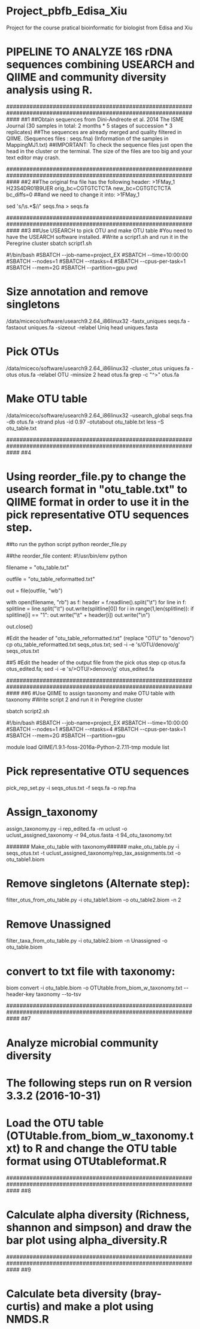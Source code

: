 # Project_pbfb_Edisa_Xiu
Project for the course pratical bioinformatic for biologist from Edisa and Xiu

# PIPELINE TO ANALYZE 16S rDNA sequences combining USEARCH and QIIME and community diversity analysis using R. 

####################################################################################################################
##1
##Obtain sequences from Dini-Andreote et al. 2014 The ISME Journal (30 samples in total: 2 months * 5 stages of succession * 3 replicates) 
##The sequences are already merged and quality filtered in QIIME. (Sequences files : seqs.fna) (Information of the samples in MappingMJ1.txt)
##IMPORTANT: To check the sequence files just open the head in the cluster or the terminal. The size of the files are too big and your text editor may crash. 

####################################################################################################################
##2 
##The original fna file has the following header: >1FMay_1 H23S4DR01B9UER orig_bc=CGTGTCTCTA new_bc=CGTGTCTCTA bc_diffs=0
##and we need to change it into:  >1FMay_1

sed 's/\s.*$//' seqs.fna > seqs.fa

####################################################################################################################
##3 
##Use USEARCH to pick OTU and make OTU table
#You need to have the USEARCH software installed.
#Write a script1.sh and run it in the Peregrine cluster
sbatch script1.sh

#!/bin/bash
#SBATCH --job-name=project_EX
#SBATCH --time=10:00:00
#SBATCH --nodes=1
#SBATCH --ntasks=4
#SBATCH --cpus-per-task=1
#SBATCH --mem=2G
#SBATCH --partition=gpu
pwd

# Size annotation and remove singletons
/data/miceco/software/usearch9.2.64_i86linux32 -fastx_uniques seqs.fa -fastaout uniques.fa -sizeout -relabel Uniq
head uniques.fasta

# Pick OTUs
/data/miceco/software/usearch9.2.64_i86linux32 -cluster_otus uniques.fa -otus otus.fa -relabel OTU -minsize 2
head otus.fa
grep -c "^>" otus.fa

# Make OTU table
/data/miceco/software/usearch9.2.64_i86linux32 -usearch_global seqs.fna -db otus.fa -strand plus -id 0.97 -otutabout otu_table.txt 
less –S otu_table.txt

####################################################################################################################
##4
# Using reorder_file.py to change the usearch format in "otu_table.txt" to QIIME format in order to use it in the pick representative OTU sequences step.

##to run the python script
python reorder_file.py

##the reorder_file content:
#!/usr/bin/env python

filename = "otu_table.txt"

outfile = "otu_table_reformatted.txt"

out = file(outfile, "wb")

with open(filename, "rb") as f:
    header = f.readline().split("\t")
    for line in f:
        splitline = line.split("\t")
        out.write(splitline[0])
	for i in range(1,len(splitline)):
            if splitline[i] == "1":
                out.write("\t" + header[i])
        out.write("\n")

out.close()

#Edit the header of "otu_table_reformatted.txt" (replace "OTU" to "denovo")
cp otu_table_reformatted.txt seqs_otus.txt; sed -i -e 's/OTU/denovo/g' seqs_otus.txt

##5
#Edit the header of the output file from the pick otus step
cp otus.fa otus_edited.fa; sed -i -e 's/>OTU/>denovo/g' otus_edited.fa

####################################################################################################################
##6
#Use QIIME to assign taxonomy and make OTU table with taxonomy
#Write script 2 and run it in Peregrine cluster

sbatch script2.sh

#!/bin/bash
#SBATCH --job-name=project_EX
#SBATCH --time=10:00:00
#SBATCH --nodes=1
#SBATCH --ntasks=4
#SBATCH --cpus-per-task=1
#SBATCH --mem=2G
#SBATCH --partition=gpu

module load QIIME/1.9.1-foss-2016a-Python-2.7.11-tmp
module list

# Pick representative OTU sequences
pick_rep_set.py -i seqs_otus.txt -f seqs.fa -o rep.fna

# Assign_taxonomy
assign_taxonomy.py -i rep_edited.fa -m uclust -o uclust_assigned_taxonomy -r 94_otus.fasta -t 94_otu_taxonomy.txt

####### Make_otu_table with taxonomy######
make_otu_table.py -i seqs_otus.txt -t uclust_assigned_taxonomy/rep_tax_assignments.txt -o otu_table1.biom

# Remove singletons (Alternate step):
filter_otus_from_otu_table.py -i otu_table1.biom -o otu_table2.biom -n 2

# Remove Unassigned
filter_taxa_from_otu_table.py -i otu_table2.biom -n Unassigned -o otu_table.biom

# convert to txt file with taxonomy:
biom convert -i otu_table.biom -o OTUtable.from_biom_w_taxonomy.txt --header-key taxonomy --to-tsv

####################################################################################################################
##7
# Analyze microbial community diversity 
# The following steps run on R version 3.3.2 (2016-10-31)
# Load the OTU table (OTUtable.from_biom_w_taxonomy.txt) to R and change the OTU table format using OTUtableformat.R

####################################################################################################################
##8
# Calculate alpha diversity (Richness, shannon and simpson) and draw the bar plot using alpha_diversity.R 

####################################################################################################################
##9
# Calculate beta diversity (bray-curtis) and make a plot using NMDS.R









